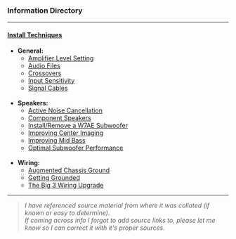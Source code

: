 ### Information Directory ###
---
#### [Install Techniques](Install%20Techniques) ####
  * **General:**
    * [Amplifier Level Setting](Amplifier%20Level%20Setting%20Guide.pdf)
    * [Audio Files](Audio%20Files.pdf)
    * [Crossovers](Setting%20Crossovers.pdf)
    * [Input Sensitivity](What%20is%20Input%20Sensitivity.pdf)
    * [Signal Cables](Checking%20Signal%20Cables.pdf) <br><br>
  * **Speakers:**
    * [Active Noise Cancellation](Active%20Noise%20Cancellation%20ANC.pdf)
    * [Component Speakers](Getting%20the%20Most%20out%20of%20Component%20Speakers.pdf)
    * [Install/Remove a W7AE Subwoofer](How%20to%20Install%20or%20Remove%20a%20W7AE%20Subwoofer.pdf)
    * [Improving Center Imaging](Improving%20Center%20Imaging.pdf)
    * [Improving Mid Bass](Improving%20Mid%20Bass%20Response.pdf)
    * [Optimal Subwoofer Performance](Optimal%20Subwoofer%20Performance.pdf) <br><br>
  * **Wiring:**
    * [Augmented Chassis Ground](Augmented%20Chassis%20Ground.pdf)
    * [Getting Grounded](Getting%20Grounded.pdf)
    * [The Big 3 Wiring Upgrade](The%20Big%203%20Wiring%20Upgrade.pdf)
  ---
> _I have referenced source material from where it was collated (if known or easy to determine). <br>If coming across info I forgot to add source links to, please let me know so I can correct it with it's proper sources._   
